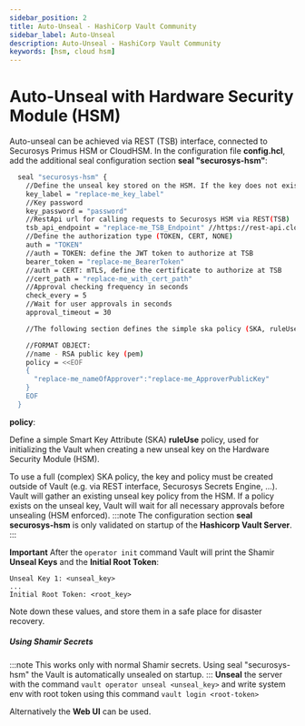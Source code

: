 ```yaml
---
sidebar_position: 2
title: Auto-Unseal - HashiCorp Vault Community
sidebar_label: Auto-Unseal
description: Auto-Unseal - HashiCorp Vault Community
keywords: [hsm, cloud hsm]
---
```


# Auto-Unseal with Hardware Security Module (HSM)

Auto-unseal can be achieved via REST (TSB) interface, connected to Securosys Primus HSM or CloudHSM. In the configuration file **config.hcl**, add the additional seal configuration section **seal "securosys-hsm"**:
```sh
  seal "securosys-hsm" {
    //Define the unseal key stored on the HSM. If the key does not exist, a new key is created with the attributes defined in this file.
    key_label = "replace-me_key_label"
    //Key password
    key_password = "password"
    //RestApi url for calling requests to Securosys HSM via REST(TSB)
    tsb_api_endpoint = "replace-me_TSB_Endpoint" //https://rest-api.cloudshsm.com, https://sbx-rest-api.cloudshsm.com, https://primusdev.cloudshsm.com
    //Define the authorization type (TOKEN, CERT, NONE)
    auth = "TOKEN"
    //auth = TOKEN: define the JWT token to authorize at TSB
    bearer_token = "replace-me_BearerToken"
    //auth = CERT: mTLS, define the certificate to authorize at TSB
    //cert_path = "replace-me_with_cert_path"
    //Approval checking frequency in seconds
    check_every = 5
    //Wait for user approvals in seconds
    approval_timeout = 30

    //The following section defines the simple ska policy (SKA, ruleUse), applied only in case a new unseal key is created on the HSM.

    //FORMAT OBJECT:
    //name - RSA public key (pem)
    policy = <<EOF
    {
      "replace-me_nameOfApprover":"replace-me_ApproverPublicKey"
    }
    EOF
  }

```

**policy**:

Define a simple Smart Key Attribute (SKA) **ruleUse** policy, used for initializing the Vault when creating a new unseal key on the Hardware Security Module (HSM).

To use a full (complex) SKA policy, the key and policy must be created outside of Vault (e.g. via REST interface, Securosys Secrets Engine, ...). Vault will gather an existing unseal key policy from the HSM. If a policy exists on the unseal key, Vault will wait for all necessary approvals before unsealing (HSM enforced).
:::note 
The configuration section **seal securosys-hsm** is only validated on startup of the **Hashicorp Vault Server**.
:::

**Important** After the ```operator init``` command Vault will print the Shamir **Unseal Keys** and the **Initial Root Token**:

```
Unseal Key 1: <unseal_key>
...
Initial Root Token: <root_key>

```

Note down these values, and store them in a safe place for disaster recovery.


##### Using Shamir Secrets

:::note 
This works only with normal Shamir secrets. Using seal "securosys-hsm" the Vault is automatically unsealed on startup.
:::
**Unseal** the server with the command ```vault operator unseal <unseal_key>``` and write system env with root token using this command ```vault login <root-token>```

Alternatively the **Web UI** can be used.
